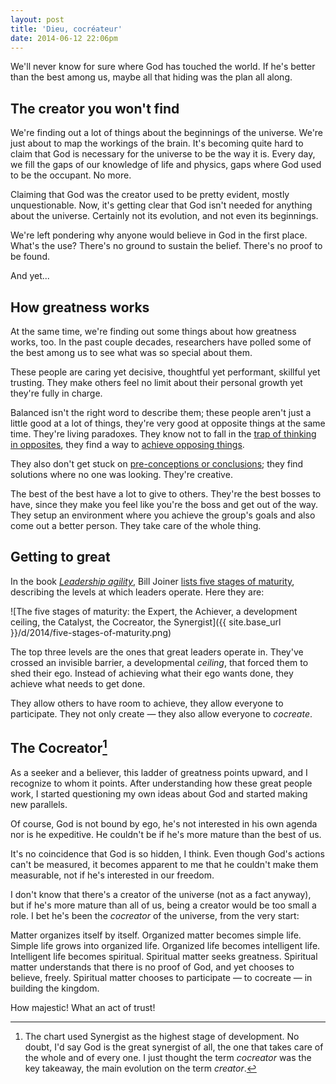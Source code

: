 ```yaml
---
layout: post
title: 'Dieu, cocréateur'
date: 2014-06-12 22:06pm
---
```


We'll never know for sure where God has touched the world. If he's better than the best among us, maybe all that hiding was the plan all along.

## The creator you won't find

We're finding out a lot of things about the beginnings of the universe. We're just about to map the workings of the brain. It's becoming quite hard to claim that God is necessary for the universe to be the way it is. Every day, we fill the gaps of our knowledge of life and physics, gaps where God used to be the occupant. No more.

Claiming that God was the creator used to be pretty evident, mostly unquestionable. Now, it's getting clear that God isn't needed for anything about the universe. Certainly not its evolution, and not even its beginnings.

We're left pondering why anyone would believe in God in the first place. What's the use? There's no ground to sustain the belief. There's no proof to be found.

And yet...

<!-- MORE -->

## How greatness works

At the same time, we're finding out some things about how greatness works, too. In the past couple decades, researchers have polled some of the best among us to see what was so special about them.

These people are caring yet decisive, thoughtful yet performant, skillful yet trusting. They make others feel no limit about their personal growth yet they're fully in charge.

Balanced isn't the right word to describe them; these people aren't just a little good at a lot of things, they're very good at opposite things at the same time. They're living paradoxes. They know not to fall in the [trap of thinking in opposites][crisis], they find a way to [achieve opposing things][both].

[crisis]: /2014-04-surviving-a-crisis-of-faith/
[both]: /2012-10-both/

They also don't get stuck on [pre-conceptions or conclusions][mental-models]; they find solutions where no one was looking. They're creative.

[mental-models]:/2014-01-intro-to-mental-models/

The best of the best have a lot to give to others. They're the best bosses to have, since they make you feel like you're the boss and get out of the way. They setup an environment where you achieve the group's goals and also come out a better person. They take care of the whole thing.

## Getting to great

In the book *[Leadership agility][leadership-agility]*, Bill Joiner [lists five stages of maturity][five-stages], describing the levels at which leaders operate. Here they are:

[leadership-agility]:http://www.amazon.com/Leadership-Agility-Mastery-Anticipating-Initiating/dp/0787979139
[five-stages]:http://www.amanet.org/training/articles/The-Five-Levels-of-Leadership-Agility.aspx

![The five stages of maturity: the Expert, the Achiever, a development ceiling, the Catalyst, the Cocreator, the Synergist]({{ site.base_url }}/d/2014/five-stages-of-maturity.png)

The top three levels are the ones that great leaders operate in. They've crossed an invisible barrier, a developmental *ceiling*, that forced them to shed their ego. Instead of achieving what their ego wants done, they achieve what needs to get done.

They allow others to have room to achieve, they allow everyone to participate. They not only create — they also allow everyone to *cocreate*.

## The Cocreator[^synergist]

[^synergist]:The chart used Synergist as the highest stage of development. No doubt, I'd say God is the great synergist of all, the one that takes care of the whole and of every one. I just thought the term *cocreator* was the key takeaway, the main evolution on the term *creator*.

As a seeker and a believer, this ladder of greatness points upward, and I recognize to whom it points. After understanding how these great people work, I started questioning my own ideas about God and started making new parallels.

Of course, God is not bound by ego, he's not interested in his own agenda nor is he expeditive. He couldn't be if he's more mature than the best of us.

It's no coincidence that God is so hidden, I think. Even though God's actions can't be measured, it becomes apparent to me that he couldn't make them measurable, not if he's interested in our freedom.

I don't know that there's a creator of the universe (not as a fact anyway), but if he's more mature than all of us, being a creator would be too small a role. I bet he's been the *cocreator* of the universe, from the very start:

Matter organizes itself by itself. Organized matter becomes simple life. Simple life grows into organized life. Organized life becomes intelligent life. Intelligent life becomes spiritual. Spiritual matter seeks greatness. Spiritual matter understands that there is no proof of God, and yet chooses to believe, freely. Spiritual matter chooses to participate &mdash; to cocreate &mdash; in building the kingdom.

How majestic! What an act of trust!
